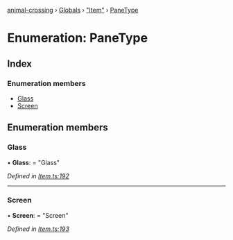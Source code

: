 [animal-crossing](../README.md) › [Globals](../globals.md) › ["Item"](../modules/_item_.md) › [PaneType](_item_.panetype.md)

# Enumeration: PaneType

## Index

### Enumeration members

* [Glass](_item_.panetype.md#glass)
* [Screen](_item_.panetype.md#screen)

## Enumeration members

###  Glass

• **Glass**: = "Glass"

*Defined in [Item.ts:192](https://github.com/Norviah/animal-crossing/blob/68cfe98/module/types/Item.ts#L192)*

___

###  Screen

• **Screen**: = "Screen"

*Defined in [Item.ts:193](https://github.com/Norviah/animal-crossing/blob/68cfe98/module/types/Item.ts#L193)*
